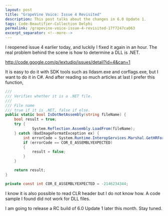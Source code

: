 ```yaml
---
layout: post
title: "GrapeVine Voice: Issue 4 Revisited"
description: This post talks about the changes in 6.0 Update 1.
tags: Code-Beautifier-Collection Delphi
permalink: /grapevine-voice-issue-4-revisited-17f7247ca063
excerpt_separator: <!--more-->
---
```

I reopened issue 4 earlier today, and luckily I fixed it again in an hour. The real problem behind the scene is how to determine a DLL is .NET.

http://code.google.com/p/lextudio/issues/detail?id=4&can=1

It is easy to do it with SDK tools such as Ildasm.exe and corflags.exe, but I want to do it in C#. And after reading so much articles at last I prefer this function,

``` csharp
/// 
/// Verifies whether it is a .NET file.
/// 
/// File name
/// true if it is .NET, false if else.
public static bool IsDotNetAssembly(string fileName) {
    bool result = true;
    try {
            System.Reflection.Assembly.LoadFrom(fileName);
    } catch (BadImageFormatException ex) {
        int errorCode = System.Runtime.InteropServices.Marshal.GetHRForException(ex);
        if (errorCode == COR_E_ASSEMBLYEXPECTED)
        {
            result = false;
        }
    }

    return result;
}

private const int COR_E_ASSEMBLYEXPECTED = -2146234344;
```

I know it is also possible to read CLR header but I do not know how. A code sample I found did not work for DLL files.

I am going to release a RC build of 6.0 Update 1 later this month. Stay tuned.
<!--more-->
